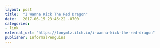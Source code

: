 ```yaml
---
layout: post
title:  "I Wanna Kick The Red Dragon"
date:   2017-06-15 23:46:22 -0700
categories:
- link
external_url: "https://tonymtz.itch.io/i-wanna-kick-the-red-dragon"
publisher: InformalPenguins
---
```

